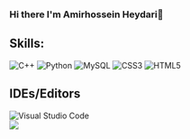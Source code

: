 ### Hi there I'm Amirhossein Heydari👋



## Skills:
![C++](https://img.shields.io/badge/c++-%2300599C.svg?style=for-the-badge&logo=c%2B%2B&logoColor=white)
![Python](https://img.shields.io/badge/python-3670A0?style=for-the-badge&logo=python&logoColor=ffdd54)
![MySQL](https://img.shields.io/badge/mysql-%2300f.svg?style=for-the-badge&logo=mysql&logoColor=white)
![CSS3](https://img.shields.io/badge/css3-%231572B6.svg?style=for-the-badge&logo=css3&logoColor=white)
![HTML5](https://img.shields.io/badge/html5-%23E34F26.svg?style=for-the-badge&logo=html5&logoColor=white)


## IDEs/Editors
![Visual Studio Code](https://img.shields.io/badge/Visual%20Studio%20Code-0078d7.svg?style=for-the-badge&logo=visual-studio-code&logoColor=white)
<br>
<img src ="https://comparecamp.com/media/uploads/2019/02/Code-Blocks-220x90.jpg"/>

